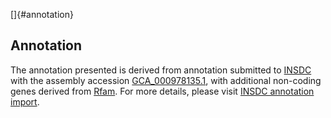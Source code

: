 []{#annotation}

Annotation
----------

The annotation presented is derived from annotation submitted to
[INSDC](http://www.insdc.org) with the assembly accession
[GCA\_000978135.1](http://www.ebi.ac.uk/ena/data/view/GCA_000978135.1),
with additional non-coding genes derived from
[Rfam](http://rfam.xfam.org/). For more details, please visit [INSDC
annotation
import](http://ensemblgenomes.org/info/data/insdc_annotation).
